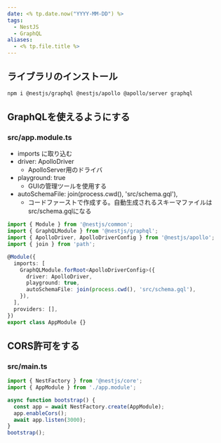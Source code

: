 ```yaml
---
date: <% tp.date.now("YYYY-MM-DD") %>
tags:
  - NestJS
  - GraphQL
aliases:
  - <% tp.file.title %>
---
```

## ライブラリのインストール

```bash
npm i @nestjs/graphql @nestjs/apollo @apollo/server graphql
```

## GraphQLを使えるようにする

### src/app.module.ts

- imports に取り込む
- driver: ApolloDriver
	- ApolloServer用のドライバ
- playground: true
	- GUIの管理ツールを使用する
- autoSchemaFile: join(process.cwd(), 'src/schema.gql'),
	- コードファーストで作成する。自動生成されるスキーマファイルはsrc/schema.gqlになる

```ts
import { Module } from '@nestjs/common';
import { GraphQLModule } from '@nestjs/graphql';
import { ApolloDriver, ApolloDriverConfig } from '@nestjs/apollo';
import { join } from 'path';

@Module({
  imports: [
    GraphQLModule.forRoot<ApolloDriverConfig>({
      driver: ApolloDriver,
      playground: true,
      autoSchemaFile: join(process.cwd(), 'src/schema.gql'),
    }),
  ],
  providers: [],
})
export class AppModule {}
```

## CORS許可をする

### src/main.ts

```ts
import { NestFactory } from '@nestjs/core';
import { AppModule } from './app.module';

async function bootstrap() {
  const app = await NestFactory.create(AppModule);
  app.enableCors();
  await app.listen(3000);
}
bootstrap();
```